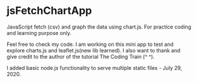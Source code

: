 # jsFetchChartApp

JavaScript fetch (csv) and graph the data using chart.js. For practice coding and learning purpose only.

Feel free to check my code. I am working on this mini app to test and explore charts.js and leaflet.js(new lib learned). I also want to thank and give credit to the author of the tutorial The Coding Train (^ ^).

I added basic node.js functionality to serve multiple static files - July 29, 2020.
